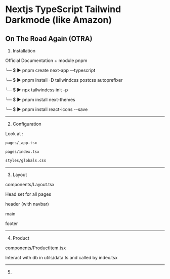 # Nextjs TypeScript Tailwind Darkmode (like Amazon)

## On The Road Again (OTRA)

1. Installation

Official Documentation + module pnpm

└─ $ ▶ pnpm create next-app --typescript

└─ $ ▶ pnpm install -D tailwindcss postcss autoprefixer

└─ $ ▶ npx tailwindcss init -p

└─ $ ▶ pnpm install next-themes

└─ $ ▶ pnpm install react-icons --save

---

2. Configuration

Look at :

`pages/_app.tsx`

`pages/index.tsx`

`styles/globals.css`

---

3. Layout

components/Layout.tsx

Head set for all pages

header (with navbar)

main

footer

---

4. Product

components/ProductItem.tsx

Interact with db in utils/data.ts and called by index.tsx

---

5. 